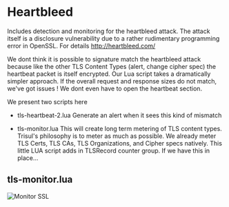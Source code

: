 Heartbleed 
==========

Includes detection and monitoring for the heartbleed attack.
The attack itself is a disclosure vulnerability due to a rather 
rudimentary programming error in OpenSSL. For details http://heartbleed.com/


We dont think it is possible to signature match the heartbleed attack because like
the other TLS Content Types (alert, change cipher spec) the heartbeat packet is 
itself encrypted. Our Lua script takes a dramatically simpler approach. If the 
overall request and response sizes do not match, we've got issues ! We dont even
have to open the heartbeat section.

We present two scripts here 
- tls-heartbeat-2.lua  Generate an alert when it sees this kind of mismatch

- tls-monitor.lua This will create long term metering of TLS content types. 
  Trisul's philosophy is to meter as much as possible. We already meter TLS Certs, 
  TLS CAs, TLS Organizations, and Cipher specs natively. This little LUA script adds
  in TLSRecord counter group. If we have this in place...




tls-monitor.lua
---------------

![Monitor SSL](https://raw.githubusercontent.com/vivekrajan/trisul-scripts/master/lua/heartbleed/tlsrec2.png)



